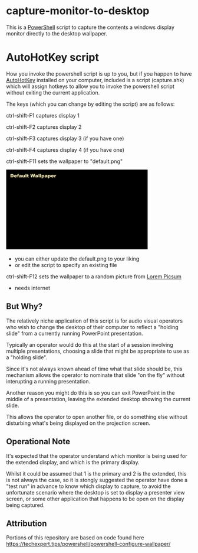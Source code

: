 # capture-monitor-to-desktop

This is a [PowerShell](https://learn.microsoft.com/en-us/powershell/scripting/overview?view=powershell-7.3) script to capture the contents a windows display monitor directly to the desktop wallpaper.

AutoHotKey script
===

How you invoke the powershell script is up to you, but if you happen to have [AutoHotKey](https://www.autohotkey.com/) installed on your computer, included is a script (capture.ahk) which will assign hotkeys to allow you to invoke the powershell script without exiting the current application.

The keys (which you can change by editing the script) are as follows:

ctrl-shift-F1 captures display 1

ctrl-shift-F2 captures display 2 

ctrl-shift-F3 captures display 3 (if you have one) 

ctrl-shift-F4 captures display 4 (if you have one) 

ctrl-shift-F11 sets the wallpaper to "default.png"

<img src="./default.png" width="384" height="216">

   - you can either update the default.png to your liking
   - or edit the script to specify an existing file


ctrl-shift-F12 sets the wallpaper to a random picture from [Lorem Picsum](https://picsum.photos/) 

   - needs internet
      
      
      
But Why?
---
The relatively niche application of this script is for audio visual operators who wish to change the desktop of their computer to reflect a "holding slide" from a currently running PowerPoint presentation.

Typically an operator would do this at the start of a session involving multiple presentations, choosing a slide that might be appropriate to use as a "holding slide".

Since it's not always known ahead of time what that slide should be, this mechanism allows the operator to nominate that slide "on the fly" without interupting a running presentation.

Another reason you might do this is so you can exit PowerPoint in the middle of a presentation, leaving the extended desktop showing the current slide.

This allows the operator to open another file, or do something else without disturbing what's being displayed on the projection screen.

Operational Note
---

It's expected that the operator understand which monitor is being used for the extended display, and which is the primary display. 

Whilst it could be assumed that 1 is the primary and 2 is the extended, this is not always the case, so it is stongly suggested the operator have done a "test run" in advance to know which display to capture, to avoid the unfortunate scenario where the desktop is set to display a presenter view screen, or some other application that happens to be open on the display being captured.

Attribution
---

Portions of this repository are based on code found here https://techexpert.tips/powershell/powershell-configure-wallpaper/

